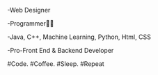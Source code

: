-Web Designer

-Programmer👨‍💻

-Java, C++, Machine Learning, Python, Html, CSS

-Pro-Front End & Backend Developer

  #Code. #Coffee. #Sleep. #Repeat
<!---
Bramuel-Godwill/Bramuel-Godwill is a ✨ special ✨ repository because its `README.md` (this file) appears on your GitHub profile.
You can click the Preview link to take a look at your changes.
--->
